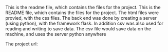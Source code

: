
This is the readme file, which contains the files for the project.
This is the README file, which contains the files for the project.
The html files were provied, with the css files.  The back end was done by creating a 
server (using python), with the framework flask.  In addition csv was also
used for reading and writing to  save data.  The csv file would save data on the machine, 
and uses the server python anywhere 

The project url: 
